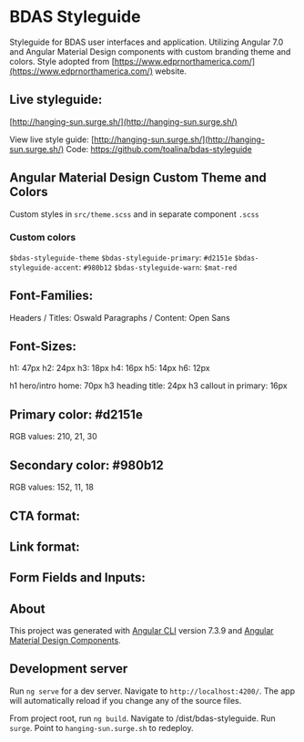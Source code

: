 # BDAS Styleguide
Styleguide for BDAS user interfaces and application. Utilizing Angular 7.0 and Angular Material Design components with custom branding theme and colors. Style adopted from [https://www.edprnorthamerica.com/](https://www.edprnorthamerica.com/) website.

## Live styleguide: 
[http://hanging-sun.surge.sh/](http://hanging-sun.surge.sh/)

View live style guide: [http://hanging-sun.surge.sh/](http://hanging-sun.surge.sh/)
Code: https://github.com/toalina/bdas-styleguide

## Angular Material Design Custom Theme and Colors
Custom styles in `src/theme.scss` and in separate component `.scss`

### Custom colors

`$bdas-styleguide-theme`
`$bdas-styleguide-primary`: `#d2151e`
`$bdas-styleguide-accent`: `#980b12`
`$bdas-styleguide-warn`: `$mat-red`


## Font-Families: 
Headers / Titles: Oswald
Paragraphs / Content: Open Sans

## Font-Sizes: 
h1: 47px
h2: 24px
h3: 18px
h4: 16px
h5: 14px
h6: 12px

h1 hero/intro home: 70px
h3 heading title: 24px
h3 callout in primary: 16px

## Primary color: #d2151e
RGB values: 210, 21, 30

## Secondary color: #980b12
RGB values: 152, 11, 18

## CTA format:

## Link format:

## Form Fields and Inputs:


## About
This project was generated with [Angular CLI](https://github.com/angular/angular-cli) version 7.3.9 and [Angular Material Design Components](https://material.angular.io/).

## Development server
Run `ng serve` for a dev server. Navigate to `http://localhost:4200/`. The app will automatically reload if you change any of the source files.

From project root, run `ng build`. Navigate to /dist/bdas-styleguide. Run `surge`. Point to `hanging-sun.surge.sh` to redeploy.